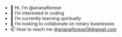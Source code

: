 - 👋 Hi, I’m @arianaflorese
- 👀 I’m interested in coding
- 🌱 I’m currently learning spiritually 
- 💞️ I’m looking to collaborate on notary businesses 
- 📫 How to reach me @arianaflorese14@gmail.com

<!---
arianaflorese/arianaflorese is a ✨ special ✨ repository because its `README.md` (this file) appears on your GitHub profile.
You can click the Preview link to take a look at your changes.
--->
